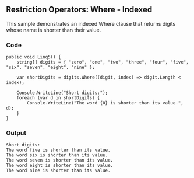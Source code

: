 ## Restriction Operators: Where - Indexed ##

This sample demonstrates an indexed Where clause that returns digits whose name is shorter than their value.

### Code ###

```
public void Linq5() {
    string[] digits = { "zero", "one", "two", "three", "four", "five", "six", "seven", "eight", "nine" };

    var shortDigits = digits.Where((digit, index) => digit.Length < index);

    Console.WriteLine("Short digits:");
    foreach (var d in shortDigits) {
        Console.WriteLine("The word {0} is shorter than its value.", d);
    }
}

```

### Output ###

```
Short digits:
The word five is shorter than its value.
The word six is shorter than its value.
The word seven is shorter than its value.
The word eight is shorter than its value.
The word nine is shorter than its value.
```
